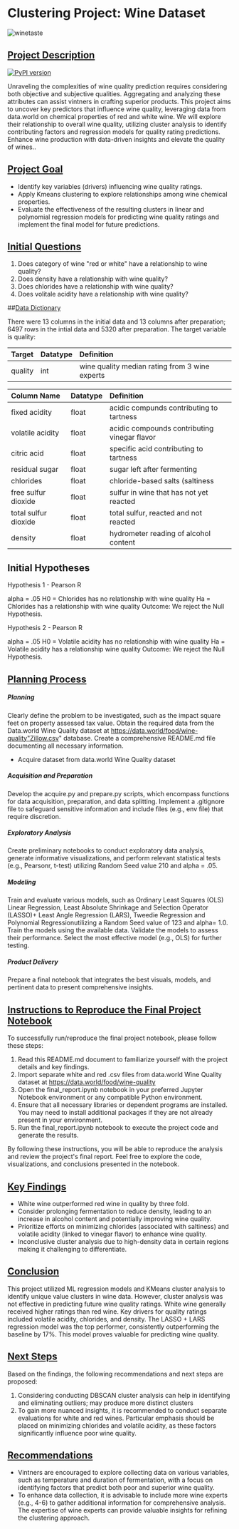 # Clustering Project: Wine Dataset
![winetaste](https://encrypted-tbn0.gstatic.com/images?q=tbn:ANd9GcRky2ygrKbF3Mz9utL7qEsBBOhL44RiUlzWcw&usqp=CAU)

## <u>Project Description</u>
[![PyPI version](https://img.shields.io/pypi/v/beautifulsoup4.svg)](https://pypi.org/project/beautifulsoup4/)

Unraveling the complexities of wine quality prediction requires considering both objective and subjective qualities. Aggregating and analyzing these attributes can assist vintners in crafting superior products. This project aims to uncover key predictors that influence wine quality, leveraging data from data.world on chemical properties of red and white wine. We will explore their relationship to overall wine quality, utilizing cluster analysis to identify contributing factors and regression models for quality rating predictions. Enhance wine production with data-driven insights and elevate the quality of wines..

## <u>Project Goal</u>

* Identify key variables (drivers) influencing wine quality ratings.
* Apply Kmeans clustering to explore relationships among wine chemical properties.
* Evaluate the effectiveness of the resulting clusters in linear and polynomial regression models for predicting wine quality ratings and implement the final model for future predictions.

## <u>Initial Questions</u>
1. Does category of wine "red or white" have a relationship to wine quality?
2. Does density have a relationship with wine quality?
3. Does chlorides have a relationship with wine quality?
4. Does volitale acidity have a relationship with wine quality?

##<u>Data Dictionary</u>

There were 13 columns in the initial data and 13 columns after preparation; 6497 rows in the intial data and 5320 after preparation. The target variable is quality: 

|     Target         |  Datatype  |       Definition                                |
|:-------------------|:-----------|:------------------------------------------------|
|  quality           |  int       |  wine quality median rating from 3 wine experts |


|  Column Name       |  Datatype  |     Definition                                  |
|:-------------------|:-----------|:------------------------------------------------|
|  fixed acidity     |  float     |  acidic compunds contributing to tartness       |
|  volatile acidity  |  float     |  acidic compounds contributing vinegar flavor   |
|  citric acid       |  float     |  specific acid contributing to tartness         |
|  residual sugar    |  float     |  sugar left after fermenting                    |
|  chlorides         |  float     |  chloride-based salts (saltiness                |
|free sulfur dioxide |  float     |  sulfur in wine that has not yet reacted        |
|total sulfur dioxide|  float     |  total sulfur, reacted and not reacted          |
|  density           |  float     |  hydrometer reading of alcohol content          | |  pH                |  float     |  acidity vs alkilinity                          | |  sulphates         |  float     |  type of sulfur-based salt                      | |  alcohol           |  float     |  alcohol as a percentage of wine                | |  Yes_white         |  int       |  white wine = 1, red wine = 0                   |     

## Initial Hypotheses
Hypothesis 1 - Pearson R

alpha = .05
H0 = Chlorides has no relationship with wine quality
Ha = Chlorides has a relationship with wine quality
Outcome: We reject the Null Hypothesis.

Hypothesis 2 - Pearson R

alpha = .05
H0 = Volatile acidity has no relationship with wine quality
Ha = Volatile acidity has a relationship  wine quality
Outcome: We reject the Null Hypothesis.

## <u>Planning Process</u>

##### Planning
Clearly define the problem to be investigated, such as the impact square feet on property assessed tax value.
Obtain the required data from the Data.world Wine Quality dataset at https://data.world/food/wine-quality"Zillow.csv" database.
Create a comprehensive README.md file documenting all necessary information.
* Acquire dataset from data.world Wine Quality dataset

##### Acquisition and Preparation
Develop the acquire.py and prepare.py scripts, which encompass functions for data acquisition, preparation, and data splitting.
Implement a .gitignore file to safeguard sensitive information and include files (e.g., env file) that require discretion.
##### Exploratory Analysis
Create preliminary notebooks to conduct exploratory data analysis, generate informative visualizations, and perform relevant statistical tests (e.g., Pearsonr, t-test) utilizing Random Seed value 210 and alpha = .05.
##### Modeling
Train and evaluate various models, such as Ordinary Least Squares (OLS) Linear Regression, Least Absolute Shrinkage and Selection Operator (LASSO)+ Least Angle Regression (LARS), Tweedie Regression and Polynomial Regressionutilizing a Random Seed value of 123 and alpha= 1.0.
Train the models using the available data.
Validate the models to assess their performance.
Select the most effective model (e.g., OLS) for further testing.
##### Product Delivery
Prepare a final notebook that integrates the best visuals, models, and pertinent data to present comprehensive insights.

## <u>Instructions  to Reproduce the Final Project Notebook</u>
To successfully run/reproduce the final project notebook, please follow these steps:
1. Read this README.md document to familiarize yourself with the project details and key findings.
2. Import separate white and red .csv files from data.world Wine Quality dataset at https://data.world/food/wine-quality
3. Open the final_report.ipynb notebook in your preferred Jupyter Notebook environment or any compatible Python environment.
4. Ensure that all necessary libraries or dependent programs are installed. You may need to install additional packages if they are not already present in your environment.
5. Run the final_report.ipynb notebook to execute the project code and generate the results.

By following these instructions, you will be able to reproduce the analysis and review the project's final report. Feel free to explore the code, visualizations, and conclusions presented in the notebook.


## <u>Key Findings</u>
- White wine outperformed red wine in quality by three fold.
- Consider prolonging fermentation to reduce density, leading to an increase in alcohol content and potentially improving wine quality.
- Prioritize efforts on minimizing chlorides (associated with saltiness) and volatile acidity (linked to vinegar flavor) to enhance wine quality.
- Inconclusive cluster analysis due to high-density data in certain regions making it challenging to differentiate.



## <u>Conclusion</u>
This project utilized ML regression models and KMeans cluster analysis to identify unique value clusters in wine data. However, cluster analysis was not effective in predicting future wine quality ratings. White wine generally received higher ratings than red wine. Key drivers for quality ratings included volatile acidity, chlorides, and density. The LASSO + LARS regression model was the top performer, consistently outperforming the baseline by 17%. This model proves valuable for predicting wine quality.


## <u>Next Steps</u>
Based on the findings, the following recommendations and next steps are proposed:
1. Considering conducting DBSCAN cluster analysis can help in identifying and eliminating outliers; may produce more distinct clusters 
2. To gain more nuanced insights, it is recommended to conduct separate evaluations for white and red wines. Particular emphasis should be placed on minimizing chlorides and volatile acidity, as these factors significantly influence poor wine quality.
   
## <u>Recommendations</u>
- Vintners are encouraged to explore collecting data on various variables, such as temperature and duration of fermentation, with a focus on identifying factors that predict both poor and superior wine quality.
- To enhance data collection, it is advisable to include more wine experts (e.g., 4-6) to gather additional information for comprehensive analysis. The expertise of wine experts can provide valuable insights for refining the clustering approach.
